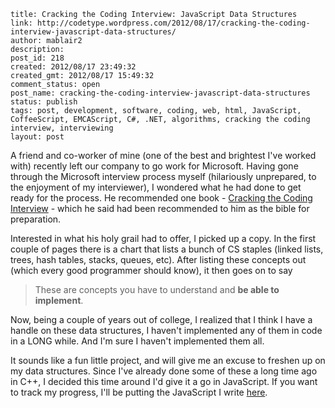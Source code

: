 ```
title: Cracking the Coding Interview: JavaScript Data Structures
link: http://codetype.wordpress.com/2012/08/17/cracking-the-coding-interview-javascript-data-structures/
author: mablair2
description:
post_id: 218
created: 2012/08/17 23:49:32
created_gmt: 2012/08/17 15:49:32
comment_status: open
post_name: cracking-the-coding-interview-javascript-data-structures
status: publish
tags: post, development, software, coding, web, html, JavaScript, CoffeeScript, EMCAScript, C#, .NET, algorithms, cracking the coding interview, interviewing
layout: post
```

A friend and co-worker of mine (one of the best and brightest I've worked with) recently left our company to go work for Microsoft. Having gone through the Microsoft interview process myself (hilariously unprepared, to the enjoyment of my interviewer), I wondered what he had done to get ready for the process. He recommended one book - [Cracking the Coding Interview](http://www.amazon.com/gp/product/098478280X/ref=as_li_qf_sp_asin_il_tl?ie=UTF8&camp=1789&creative=9325&creativeASIN=098478280X&linkCode=as2&tag=aplfopoex-20) \- which he said had been recommended to him as the bible for preparation.

Interested in what his holy grail had to offer, I picked up a copy. In the first couple of pages there is a chart that lists a bunch of CS staples (linked lists, trees, hash tables, stacks, queues, etc). After listing these concepts out (which every good programmer should know), it then goes on to say

> These are concepts you have to understand and **be able to implement**.

Now, being a couple of years out of college, I realized that I think I have a handle on these data structures, I haven't implemented any of them in code in a LONG while. And I'm sure I haven't implemented them all.

It sounds like a fun little project, and will give me an excuse to freshen up on my data structures. Since I've already done some of these a long time ago in C++, I decided this time around I'd give it a go in JavaScript. If you want to track my progress, I'll be putting the JavaScript I write [here](https://github.com/duereg/js-algorithms).
